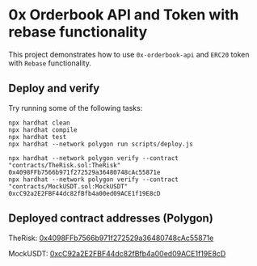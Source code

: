 # 0x Orderbook API and Token with rebase functionality

This project demonstrates how to use `0x-orderbook-api` and `ERC20` token with `Rebase` functionality.

## Deploy and verify
Try running some of the following tasks:

```shell
npx hardhat clean
npx hardhat compile
npx hardhat test
npx hardhat --network polygon run scripts/deploy.js
```

```shell
npx hardhat --network polygon verify --contract "contracts/TheRisk.sol:TheRisk" 0x4098FFb7566b971f272529a36480748cAc55871e
npx hardhat --network polygon verify --contract "contracts/MockUSDT.sol:MockUSDT" 0xcC92a2E2FBF44dc82fBfb4a00ed09ACE1f19E8cD
```

## Deployed contract addresses (Polygon)
TheRisk: [0x4098FFb7566b971f272529a36480748cAc55871e](https://polygonscan.com/address/0x4098FFb7566b971f272529a36480748cAc55871e)

MockUSDT: [0xcC92a2E2FBF44dc82fBfb4a00ed09ACE1f19E8cD](https://polygonscan.com/address/0xcC92a2E2FBF44dc82fBfb4a00ed09ACE1f19E8cD)
